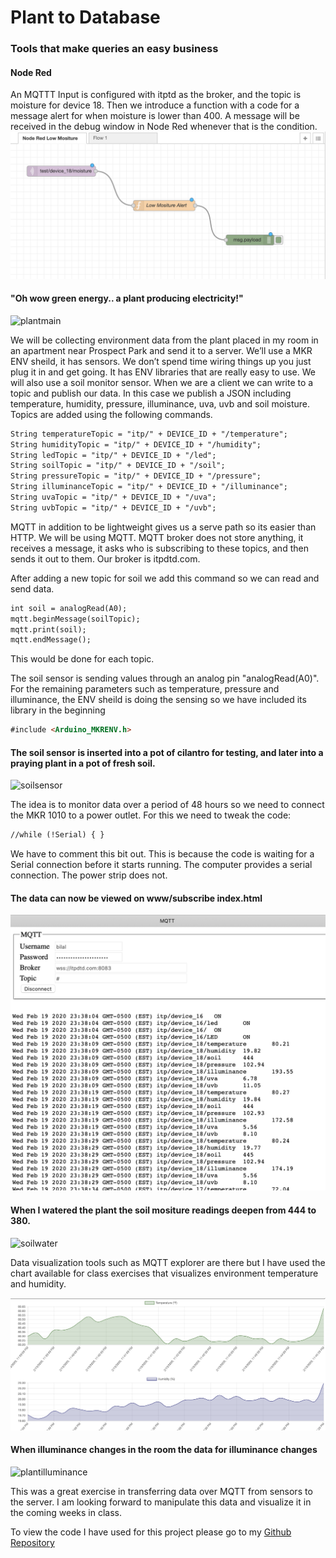 # Plant to Database

### Tools that make queries an easy business

#### Node Red
An MQTTT Input is configured with itptd as the broker, and the topic is moisture for device 18. Then we introduce a function with a code for a message alert for when moisture is lower than 400. A message will be received in the debug window in Node Red whenever that is the condition.
![NodeRed](NodeRed.png)

#### "Oh wow green energy.. a plant producing electricity!" 

![plantmain](plantmain.jpg)


We will be collecting environment data from the plant placed in my room in an apartment near Prospect Park and send it to a server.  We’ll use a MKR ENV sheild, it has sensors. We don’t spend time wiring things up you just plug it in and get going. It has ENV libraries that are really easy to use. We will also use a soil monitor sensor. When we are a client we can write to a topic and publish our data. In this case we publish a JSON including temperature, humidity, pressure, illuminance, uva, uvb and soil moisture. Topics are added using the following commands.

```markdown
String temperatureTopic = "itp/" + DEVICE_ID + "/temperature";
String humidityTopic = "itp/" + DEVICE_ID + "/humidity";
String ledTopic = "itp/" + DEVICE_ID + "/led";
String soilTopic = "itp/" + DEVICE_ID + "/soil";
String pressureTopic = "itp/" + DEVICE_ID + "/pressure";
String illuminanceTopic = "itp/" + DEVICE_ID + "/illuminance";
String uvaTopic = "itp/" + DEVICE_ID + "/uva";
String uvbTopic = "itp/" + DEVICE_ID + "/uvb";
```


MQTT in addition to be lightweight gives us a serve path so its easier than HTTP. We will be using MQTT. MQTT broker does not store anything, it receives a message, it asks who is subscribing to these topics, and then sends it out to them. Our broker is itpdtd.com.

After adding a new topic for soil we add this command so we can read and send data. 

```markdown
int soil = analogRead(A0);
mqtt.beginMessage(soilTopic);
mqtt.print(soil);
mqtt.endMessage();
```
This would be done for each topic.

The soil sensor is sending values through an analog pin "analogRead(A0)". For the remaining parameters such as temperature, pressure and illuminance, the ENV sheild is doing the sensing so we have included its library in the beginning 

```markdown
#include <Arduino_MKRENV.h>
```

#### The soil sensor is inserted into a pot of cilantro for testing, and later into a praying plant in a pot of fresh soil. 

![soilsensor](soilsensor.jpg)

The idea is to monitor data over a period of 48 hours so we need to connect the MKR 1010 to a power outlet. For this we need to tweak the code:

```markdown
//while (!Serial) { }
```
We have to comment this bit out. This is because the code is waiting for a Serial connection before it starts running. The computer provides a serial connection. The power strip does not. 

#### The data can now be viewed on www/subscribe index.html

![mqttdata](mqttdata.png)


#### When I watered the plant the soil mositure readings deepen from 444 to 380. 

![soilwater](soilwater.jpg)


Data visualization tools such as MQTT explorer are there but I have used the chart available for class exercises that visualizes environment temperature and humidity.

![visualdata](visualdata.png)

#### When illuminance changes in the room the data for illuminance changes 


![plantilluminance](plantilluminance.jpg)

This was a great exercise in transferring data over MQTT from sensors to the server. I am looking forward to manipulate this data and visualize it in the coming weeks in class.

To view the code I have used for this project please go to my [Github Repository](https://github.com/bsehgol/devicetodatabase/blob/master/soilmonitor/soilmonitor.ino)
